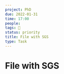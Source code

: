 ```yaml
---
project: PhD
due: 2022-01-31
time: 17:00
people:
tags: 🧨
status: priority
title: File with SGS
type: Task
---
```


# File with SGS